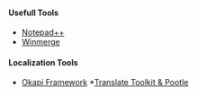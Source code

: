#### Usefull Tools
* [Notepad++](http://notepad-plus-plus.org/)
* [Winmerge](http://winmerge.org/)
#### Localization Tools
* [Okapi Framework](http://okapi.opentag.com/)
*[Translate Toolkit & Pootle](http://translate.sourceforge.net/wiki/toolkit/index)